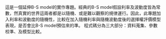 這是一個延伸B-S model的實作專題。經典的B-S model假設利率及波動度皆為常數，然真實的世界這兩者都是以隨機、或是難以觀察的規律運行。因此，此專題加入利率和波動度的隨機性，比較在加入隨機利率與隨機波動度後的選擇權評價模型表現，是否會比B-S model預估來的準。
程式碼分為三大部分：資料蒐集、參數校準、及模型比較。
